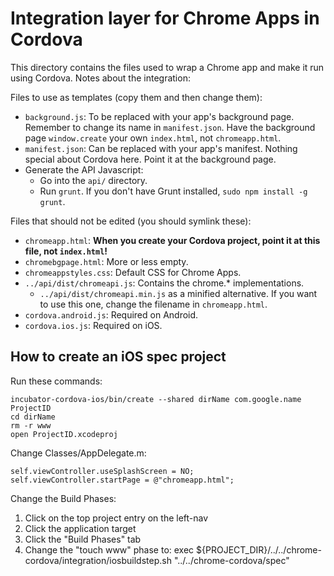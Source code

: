 # Integration layer for Chrome Apps in Cordova

This directory contains the files used to wrap a Chrome app and make it run using Cordova.
Notes about the integration:

Files to use as templates (copy them and then change them):
* `background.js`: To be replaced with your app's background page. Remember to change its name in `manifest.json`. Have the background page `window.create` your own `index.html`, not `chromeapp.html`.
* `manifest.json`: Can be replaced with your app's manifest. Nothing special about Cordova here. Point it at the background page.
* Generate the API Javascript:
    * Go into the `api/` directory.
    * Run `grunt`. If you don't have Grunt installed, `sudo npm install -g grunt`.


Files that should not be edited (you should symlink these):
* `chromeapp.html`: **When you create your Cordova project, point it at this file, not `index.html`!**
* `chromebgpage.html`: More or less empty.
* `chromeappstyles.css`: Default CSS for Chrome Apps.
* `../api/dist/chromeapi.js`: Contains the chrome.\* implementations.
    * `../api/dist/chromeapi.min.js` as a minified alternative. If you want to use this one, change the filename in `chromeapp.html`.
* `cordova.android.js`: Required on Android.
* `cordova.ios.js`: Required on iOS.

## How to create an iOS spec project ###
Run these commands:

    incubator-cordova-ios/bin/create --shared dirName com.google.name ProjectID
    cd dirName
    rm -r www
    open ProjectID.xcodeproj

Change Classes/AppDelegate.m:

    self.viewController.useSplashScreen = NO;
    self.viewController.startPage = @"chromeapp.html";

Change the Build Phases:

1. Click on the top project entry on the left-nav
1. Click the application target
1. Click the "Build Phases" tab
1. Change the "touch www" phase to:
        exec ${PROJECT_DIR}/../../chrome-cordova/integration/iosbuildstep.sh "../../chrome-cordova/spec"
